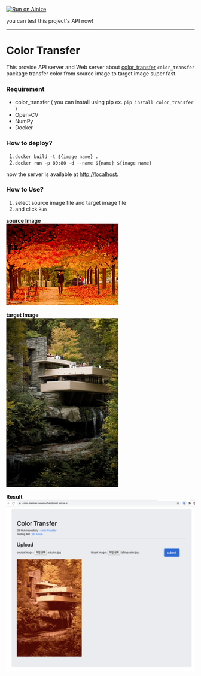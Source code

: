 [![Run on Ainize](https://ainize.ai/static/images/run_on_ainize_button.svg)](https://ainize.web.app/redirect?git_repo=github.com/woomurf/ainize-color-transfer.git)

you can test this project's API now!

---

# Color Transfer

This provide API server and Web server about [color_transfer](https://github.com/jrosebr1/color_transfer)
`color_transfer` package transfer color from source image to target image super fast.


### Requirement
* color_transfer ( you can install using pip ex. `pip install color_transfer` )
* Open-CV
* NumPy 
* Docker

### How to deploy?
1. `docker build -t ${image name} . `
2. `docker run -p 80:80 -d --name ${name} ${image name}`

now the server is available at [http://localhost](http://localhost).


### How to Use?
1. select source image file and target image file 
2. and click `Run`

**source Image**
<br>
<img width="300" src="./images/autumn.jpg"> 

**target Image**
<br>
<img width="300" src="./images/fallingwater.jpg">

**Result**
<br>
<img width="600" src="./images/result.jpg">